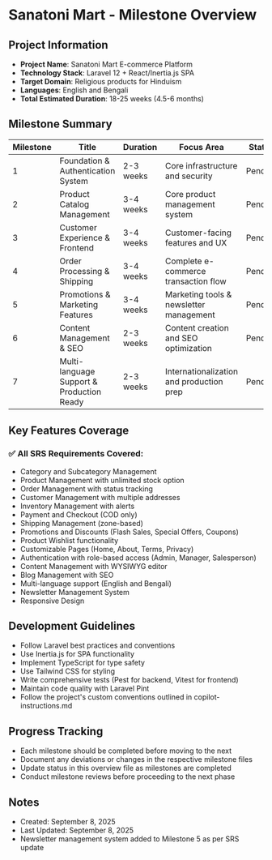 # Sanatoni Mart - Milestone Overview

## Project Information
- **Project Name**: Sanatoni Mart E-commerce Platform
- **Technology Stack**: Laravel 12 + React/Inertia.js SPA
- **Target Domain**: Religious products for Hinduism
- **Languages**: English and Bengali
- **Total Estimated Duration**: 18-25 weeks (4.5-6 months)

## Milestone Summary

| Milestone | Title | Duration | Focus Area | Status |
|-----------|-------|----------|------------|--------|
| 1 | Foundation & Authentication System | 2-3 weeks | Core infrastructure and security | Pending |
| 2 | Product Catalog Management | 3-4 weeks | Core product management system | Pending |
| 3 | Customer Experience & Frontend | 3-4 weeks | Customer-facing features and UX | Pending |
| 4 | Order Processing & Shipping | 3-4 weeks | Complete e-commerce transaction flow | Pending |
| 5 | Promotions & Marketing Features | 3-4 weeks | Marketing tools & newsletter management | Pending |
| 6 | Content Management & SEO | 2-3 weeks | Content creation and SEO optimization | Pending |
| 7 | Multi-language Support & Production Ready | 2-3 weeks | Internationalization and production prep | Pending |

## Key Features Coverage

### ✅ All SRS Requirements Covered:
- Category and Subcategory Management
- Product Management with unlimited stock option
- Order Management with status tracking
- Customer Management with multiple addresses
- Inventory Management with alerts
- Payment and Checkout (COD only)
- Shipping Management (zone-based)
- Promotions and Discounts (Flash Sales, Special Offers, Coupons)
- Product Wishlist functionality
- Customizable Pages (Home, About, Terms, Privacy)
- Authentication with role-based access (Admin, Manager, Salesperson)
- Content Management with WYSIWYG editor
- Blog Management with SEO
- Multi-language support (English and Bengali)
- Newsletter Management System
- Responsive Design

## Development Guidelines
- Follow Laravel best practices and conventions
- Use Inertia.js for SPA functionality
- Implement TypeScript for type safety
- Use Tailwind CSS for styling
- Write comprehensive tests (Pest for backend, Vitest for frontend)
- Maintain code quality with Laravel Pint
- Follow the project's custom conventions outlined in copilot-instructions.md

## Progress Tracking
- Each milestone should be completed before moving to the next
- Document any deviations or changes in the respective milestone files
- Update status in this overview file as milestones are completed
- Conduct milestone reviews before proceeding to the next phase

## Notes
- Created: September 8, 2025
- Last Updated: September 8, 2025
- Newsletter management system added to Milestone 5 as per SRS update
